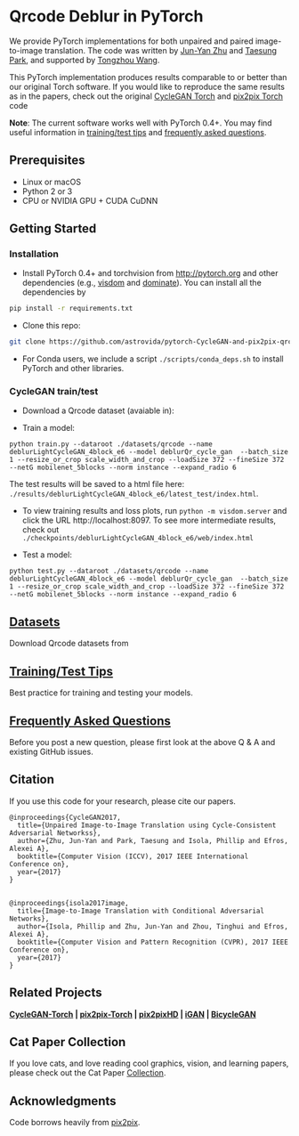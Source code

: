 
# Qrcode Deblur in PyTorch

We provide PyTorch implementations for both unpaired and paired image-to-image translation.
The code was written by [Jun-Yan Zhu](https://github.com/junyanz) and [Taesung Park](https://github.com/taesung89), and supported by [Tongzhou Wang](https://ssnl.github.io/).

This PyTorch implementation produces results comparable to or better than our original Torch software. If you would like to reproduce the same results as in the papers, check out the original [CycleGAN Torch](https://github.com/junyanz/CycleGAN) and [pix2pix Torch](https://github.com/phillipi/pix2pix) code

**Note**: The current software works well with PyTorch 0.4+. 
You may find useful information in [training/test tips](docs/tips.md) and [frequently asked questions](docs/qa.md).

## Prerequisites
- Linux or macOS
- Python 2 or 3
- CPU or NVIDIA GPU + CUDA CuDNN

## Getting Started
### Installation
- Install PyTorch 0.4+ and torchvision from http://pytorch.org and other dependencies (e.g., [visdom](https://github.com/facebookresearch/visdom) and [dominate](https://github.com/Knio/dominate)). You can install all the dependencies by
```bash
pip install -r requirements.txt
```
- Clone this repo:
```bash
git clone https://github.com/astrovida/pytorch-CycleGAN-and-pix2pix-qrcode.git
```
- For Conda users, we include a script `./scripts/conda_deps.sh` to install PyTorch and other libraries.

### CycleGAN train/test
- Download a Qrcode dataset (avaiable in):

- Train a model:
```
python train.py --dataroot ./datasets/qrcode --name deblurLightCycleGAN_4block_e6 --model deblurQr_cycle_gan  --batch_size 1 --resize_or_crop scale_width_and_crop --loadSize 372 --fineSize 372 --netG mobilenet_5blocks --norm instance --expand_radio 6 

```

The test results will be saved to a html file here: `./results/deblurLightCycleGAN_4block_e6/latest_test/index.html`.
- To view training results and loss plots, run `python -m visdom.server` and click the URL http://localhost:8097. To see more intermediate results, check out `./checkpoints/deblurLightCycleGAN_4block_e6/web/index.html`


- Test a model:
```
python test.py --dataroot ./datasets/qrcode --name deblurLightCycleGAN_4block_e6 --model deblurQr_cycle_gan  --batch_size 1 --resize_or_crop scale_width_and_crop --loadSize 372 --fineSize 372 --netG mobilenet_5blocks --norm instance --expand_radio 6

```


## [Datasets](docs/datasets.md)
Download Qrcode datasets from 

## [Training/Test Tips](docs/tips.md)
Best practice for training and testing your models.

## [Frequently Asked Questions](docs/qa.md)
Before you post a new question, please first look at the above Q & A and existing GitHub issues.


## Citation
If you use this code for your research, please cite our papers.
```
@inproceedings{CycleGAN2017,
  title={Unpaired Image-to-Image Translation using Cycle-Consistent Adversarial Networkss},
  author={Zhu, Jun-Yan and Park, Taesung and Isola, Phillip and Efros, Alexei A},
  booktitle={Computer Vision (ICCV), 2017 IEEE International Conference on},
  year={2017}
}


@inproceedings{isola2017image,
  title={Image-to-Image Translation with Conditional Adversarial Networks},
  author={Isola, Phillip and Zhu, Jun-Yan and Zhou, Tinghui and Efros, Alexei A},
  booktitle={Computer Vision and Pattern Recognition (CVPR), 2017 IEEE Conference on},
  year={2017}
}
```



## Related Projects
**[CycleGAN-Torch](https://github.com/junyanz/CycleGAN) |
[pix2pix-Torch](https://github.com/phillipi/pix2pix) | [pix2pixHD](https://github.com/NVIDIA/pix2pixHD) |
[iGAN](https://github.com/junyanz/iGAN) |
[BicycleGAN](https://github.com/junyanz/BicycleGAN)**

## Cat Paper Collection
If you love cats, and love reading cool graphics, vision, and learning papers, please check out the Cat Paper [Collection](https://github.com/junyanz/CatPapers).

## Acknowledgments
Code borrows heavily from [pix2pix](https://github.com/junyanz/pytorch-CycleGAN-and-pix2pix). 

